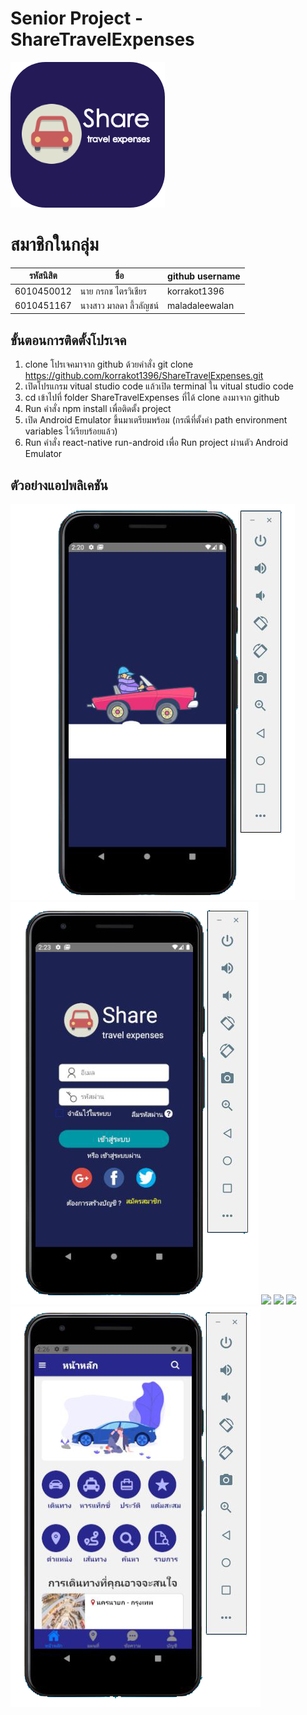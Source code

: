 # Senior Project - ShareTravelExpenses
![](https://github.com/korrakot1396/Share-Travel-Expenses/blob/main/assets/images/logo_app.png)
# สมาชิกในกลุ่ม
| รหัสนิสิต  | ชื่อ  | github username |
| ------------ | ------------ | ------------ | 
| 6010450012 | นาย กรกช ไตรวิเชียร | korrakot1396 |
| 6010451167 | นางสาว มาลดา ลี้วลัญชน์ | maladaleewalan |

## ขั้นตอนการติดตั้งโปรเจค
1. clone โปรเจคมาจาก github ด้วยคำสั่ง git clone https://github.com/korrakot1396/ShareTravelExpenses.git
2. เปิดโปรแกรม vitual studio code แล้วเปิด terminal ใน vitual studio code
3. cd เข้าไปที่ folder ShareTravelExpenses ที่ได้ clone ลงมาจาก github
4. Run คำสั่ง npm install เพื่อติดตั้ง project
5. เปิด Android Emulator ขึ้นมาเตรียมพร้อม (กรณีที่ตั้งค่า path environment variables ไว้เรียบร้อยแล้ว)
6. Run คำสั่ง react-native run-android เพื่อ Run project ผ่านตัว Android Emulator

## ตัวอย่างแอปพลิเคชัน
![](https://github.com/korrakot1396/Share-Travel-Expenses/blob/main/assets/images/1.png)
![](https://github.com/korrakot1396/Share-Travel-Expenses/blob/main/assets/images/2.png)
![](https://github.com/korrakot1396/Share-Travel-Expenses/blob/main/assets/images/3.png)
![](https://github.com/korrakot1396/Share-Travel-Expenses/blob/main/assets/images/4.png)
![](https://github.com/korrakot1396/Share-Travel-Expenses/blob/main/assets/images/5.png)
![](https://github.com/korrakot1396/Share-Travel-Expenses/blob/main/assets/images/6.png)
